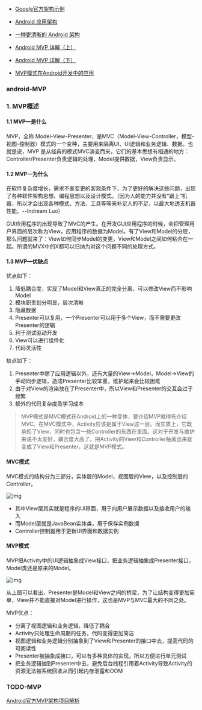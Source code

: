 - [Google官方架构示例](https://github.com/googlesamples/android-architecture)
- [Android 应用架构](http://www.jianshu.com/p/8ca27934c6e6)
- [一种更清晰的 Android 架构](https://github.com/hehonghui/android-tech-frontier/tree/master/androidweekly/%E4%B8%80%E7%A7%8D%E6%9B%B4%E6%B8%85%E6%99%B0%E7%9A%84Android%E6%9E%B6%E6%9E%84)




- [Android MVP 详解（上）](http://www.jianshu.com/p/9a6845b26856)
- [Android MVP 详解（下）](http://www.jianshu.com/p/0590f530c617)
- [MVP模式在Android开发中的应用](http://blog.csdn.net/vector_yi/article/details/24719873)


### android-MVP

### 1. MVP概述

#### 1.1 MVP—是什么

MVP，全称 Model-View-Presenter，是MVC（Model-View-Controller，模型-视图-控制器）模式的一个变种，主要用来隔离UI、UI逻辑和业务逻辑、数据。也就是说，MVP 是从经典的模式MVC演变而来，它们的基本思想有相通的地方：Controller/Presenter负责逻辑的处理，Model提供数据，View负责显示。

#### 1.2 MVP—为什么

在软件复杂度增长，需求不断变更的客观条件下，为了更好的解决这些问题，出现了各种软件架构思想、编程思想以及设计模式。（因为人的能力并没有“跟上”机器，所以才会出现各种模式、方法、工具等等来补足人的不足，以最大地透支机器性能。--Indream Luo）

GUI应用程序的出现导致了MVC的产生。在开发GUI应用程序的时候，会把管理用户界面的层次称为View，应用程序的数据为Model。有了View和Model的分层，那么问题就来了：View如何同步Model的变更，View和Model之间如何粘合在一起。所谓的MVX中的X都可以归纳为对这个问题不同的处理方式。

#### 1.3 MVP—优缺点

优点如下：

1. 降低耦合度，实现了Model和View真正的完全分离，可以修改View而不影响Model
2. 模块职责划分明显，层次清晰
3. 隐藏数据
4. Presenter可以复用，一个Presenter可以用于多个View，而不需要更改Presenter的逻辑
5. 利于测试驱动开发
6. View可以进行组件化
7. 代码灵活性

缺点如下：

1. Presenter中除了应用逻辑以外，还有大量的View->Model，Model->View的手动同步逻辑，造成Presenter比较笨重，维护起来会比较困难
2. 由于对View的渲染放在了Presenter中，所以View和Presenter的交互会过于频繁
3. 额外的代码复杂度及学习成本




> MVP模式是MVC模式在Android上的一种变体，要介绍MVP就得先介绍MVC。在MVC模式中，Activity应该是属于View这一层。而实质上，它既承担了View，同时也包含一些Controller的东西在里面。这对于开发与维护来说不太友好，耦合度大高了。把Activity的View和Controller抽离出来就变成了View和Presenter，这就是MVP模式。



#### MVC模式

MVC模式的结构分为三部分，实体层的Model，视图层的View，以及控制层的Controller。

![img](https://segmentfault.com/image?src=http://7xih5c.com1.z0.glb.clouddn.com/15-10-11/13126761.jpg&objectId=1190000003927200&token=9cdd1d129e9862fa016f2c48560187c9/view)

- 其中View层其实就是程序的UI界面，用于向用户展示数据以及接收用户的输入
- 而Model层就是JavaBean实体类，用于保存实例数据
- Controller控制器用于更新UI界面和数据实例

#### MVP模式

MVP把Activity中的UI逻辑抽象成View接口，把业务逻辑抽象成Presenter接口，Model类还是原来的Model。

![img](https://segmentfault.com/image?src=http://7xih5c.com1.z0.glb.clouddn.com/15-10-11/2114527.jpg&objectId=1190000003927200&token=090ab9129b52d861300a716ee4d9180c/view)

从上图可以看出，Presenter是Model和View之间的桥梁，为了让结构变得更加简单，View并不能直接对Model进行操作，这也是MVP与MVC最大的不同之处。

MVP优点：

- 分离了视图逻辑和业务逻辑，降低了耦合
- Activity只处理生命周期的任务，代码变得更加简洁
- 视图逻辑和业务逻辑分别抽象到了View和Presenter的接口中去，提高代码的可阅读性
- Presenter被抽象成接口，可以有多种具体的实现，所以方便进行单元测试
- 把业务逻辑抽到Presenter中去，避免后台线程引用着Activity导致Activity的资源无法被系统回收从而引起内存泄露和OOM



### TODO-MVP

[Android官方MVP架构项目解析](http://www.jianshu.com/p/389c9ae1a82c)